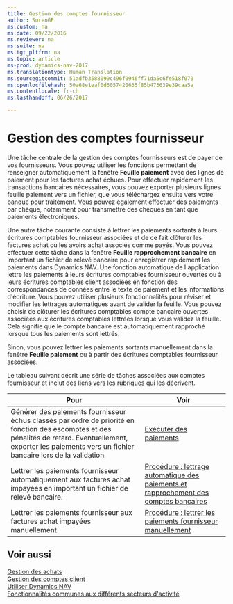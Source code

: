 ```yaml
---
title: Gestion des comptes fournisseur
author: SorenGP
ms.custom: na
ms.date: 09/22/2016
ms.reviewer: na
ms.suite: na
ms.tgt_pltfrm: na
ms.topic: article
ms-prod: dynamics-nav-2017
ms.translationtype: Human Translation
ms.sourcegitcommit: 51adfb3588099c496f0946ff71da5c6fe518f070
ms.openlocfilehash: 50a68e1eaf0d6057420635f85b473639e39caa5a
ms.contentlocale: fr-ch
ms.lasthandoff: 06/26/2017

---
```


# <a name="manage-payables"></a>Gestion des comptes fournisseur
Une tâche centrale de la gestion des comptes fournisseurs est de payer de vos fournisseurs. Vous pouvez utiliser les fonctions permettant de renseigner automatiquement la fenêtre **Feuille paiement** avec des lignes de paiement pour les factures achat échues. Pour effectuer rapidement les transactions bancaires nécessaires, vous pouvez exporter plusieurs lignes feuille paiement vers un fichier, que vous téléchargez ensuite vers votre banque pour traitement. Vous pouvez également effectuer des paiements par chèque, notamment pour transmettre des chèques en tant que paiements électroniques.

Une autre tâche courante consiste à lettrer les paiements sortants à leurs écritures comptables fournisseur associées et de ce fait clôturer les factures achat ou les avoirs achat associés comme payés. Vous pouvez effectuer cette tâche dans la fenêtre **Feuille rapprochement bancaire** en important un fichier de relevé bancaire pour enregistrer rapidement les paiements dans Dynamics NAV. Une fonction automatique de l'application lettre les paiements à leurs écritures comptables fournisseur ouvertes ou à leurs écritures comptables client associées en fonction des correspondances de données entre le texte de paiement et les informations d'écriture. Vous pouvez utiliser plusieurs fonctionnalités pour réviser et modifier les lettrages automatiques avant de valider la feuille. Vous pouvez choisir de clôturer les écritures comptables compte bancaire ouvertes associées aux écritures comptables lettrées lorsque vous validez la feuille. Cela signifie que le compte bancaire est automatiquement rapproché lorsque tous les paiements sont lettrés.

Sinon, vous pouvez lettrer les paiements sortants manuellement dans la fenêtre **Feuille paiement** ou à partir des écritures comptables fournisseur associées.

Le tableau suivant décrit une série de tâches associées aux comptes fournisseur et inclut des liens vers les rubriques qui les décrivent.

|Pour |Voir |
|---|----|
|Générer des paiements fournisseur échus classés par ordre de priorité en fonction des escomptes et des pénalités de retard. Éventuellement, exporter les paiements vers un fichier bancaire lors de la validation.|[Exécuter des paiements](payables-make-payments.md)|
|Lettrer les paiements fournisseur automatiquement aux factures achat impayées en important un fichier de relevé bancaire.|[Procédure : lettrage automatique des paiements et rapprochement des comptes bancaires](receivables-apply-payments-auto-reconcile-bank-accounts.md)|
|Lettrer les paiements fournisseur aux factures achat impayées manuellement.|[Procédure : lettrer les paiements fournisseur manuellement](payables-how-apply-purchase-transactions-manually.md)|

## <a name="see-also"></a>Voir aussi
[Gestion des achats](purchasing-manage-purchasing.md)  
[Gestion des comptes client](receivables-manage-receivables.md)  
[Utiliser Dynamics NAV](ui-work-product.md)  
[Fonctionnalités communes aux différents secteurs d'activité](ui-across-business-areas.md)

